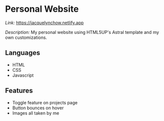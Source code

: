 # Personal Website 
*Link:* https://jacquelynchow.netlify.app

*Description:* My personal website using HTML5UP's Astral template and my own customizations.

## Languages
- HTML
- CSS
- Javascript

## Features
- Toggle feature on projects page
- Button bounces on hover
- Images all taken by me

